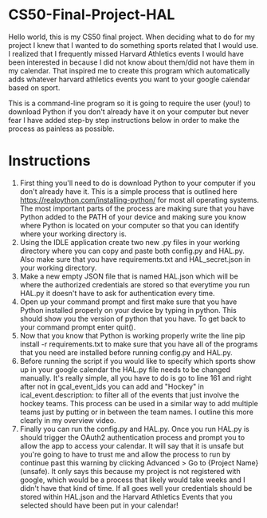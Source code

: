 # CS50-Final-Project-HAL
Hello world, this is my CS50 final project. When deciding what to do for my project I knew that I wanted to do something sports related that I would use. I realized that I frequently missed Harvard Athletics events I would have been interested in because I did not know about them/did not have them in my calendar. That inspired me to create this program which automatically adds whatever harvard athletics events you want to your google calendar based on sport. 

This is a command-line program so it is going to require the user (you!) to download Python if you don't already have it on your computer but never fear I have added step-by step instructions below in order to make the process as painless as possible. 

# Instructions
1. First thing you'll need to do is download Python to your computer if you don't already have it. This is a simple process that is outlined here https://realpython.com/installing-python/ for most all operating systems. The most important parts of the process are making sure that you have Python added to the PATH of your device and making sure you know where Python is located on your computer so that you can identify where your working directory is. 
2. Using the IDLE application create two new .py files in your working directory where you can copy and paste both config.py and HAL.py. Also make sure that you have requirements.txt and HAL_secret.json in your working directory.
3. Make a new empty JSON file that is named HAL.json which will be where the authorized credentials are stored so that everytime you run HAL.py it doesn't have to ask for authentication every time.
4. Open up your command prompt and first make sure that you have Python installed properly on your device by typing in python. This should show you the version of python that you have. To get back to your command prompt enter quit(). 
5. Now that you know that Python is working properly write the line pip install -r requirements.txt to make sure that you have all of the programs that you need are installed before running config.py and HAL.py.
6. Before running the script if you would like to specify which sports show up in your google calendar the HAL.py file needs to be changed manually. It's really simple, all you have to do is go to line 161 and right after not in gcal_event_ids you can add and "Hockey" in ical_event.description: to filter all of the events that just involve the hockey teams. This process can be used in a similar way to add multiple teams just by putting or in between the team names. I outline this more clearly in my overview video.
7. Finally you can run the config.py and HAL.py. Once you run HAL.py is should trigger the OAuth2 authentication process and prompt you to allow the app to access your calendar. It will say that it is unsafe but you're going to have to trust me and allow the process to run by continue past this warning by clicking Advanced > Go to {Project Name} (unsafe). It only says this because my project is not registered with google, which would be a process that likely would take weeks and I didn't have that kind of time. If all goes well your credentials should be stored within HAL.json and the Harvard Athletics Events that you selected should have been put in your calendar!
